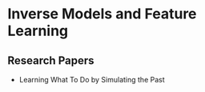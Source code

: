 # Inverse Models and Feature Learning

## Research Papers

- Learning What To Do by Simulating the Past
